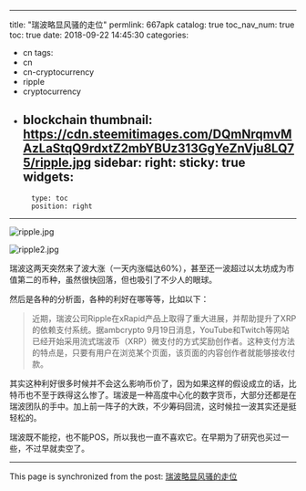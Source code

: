 
---
title: "瑞波略显风骚的走位"
permlink: 667apk
catalog: true
toc_nav_num: true
toc: true
date: 2018-09-22 14:45:30
categories:
- cn
tags:
- cn
- cn-cryptocurrency
- ripple
- cryptocurrency
- blockchain
thumbnail: https://cdn.steemitimages.com/DQmNrqmvMAzLaStqQ9rdxtZ2mbYBUz313GgYeZnVju8LQ75/ripple.jpg
sidebar:
    right:
        sticky: true
widgets:
    -
        type: toc
        position: right
---


![ripple.jpg](https://cdn.steemitimages.com/DQmNrqmvMAzLaStqQ9rdxtZ2mbYBUz313GgYeZnVju8LQ75/ripple.jpg)

![ripple2.jpg](https://cdn.steemitimages.com/DQmNzrk1wEw9dgrEJWoAKU4pp18ZFhodTyjxF4nw4t35Pq6/ripple2.jpg)

瑞波这两天突然来了波大涨（一天内涨幅达60%），甚至还一波超过以太坊成为市值第二的币种，虽然很快回落，但也吸引了不少人的眼球。

然后是各种的分析面，各种的利好在哪等等，比如以下：
>近期，瑞波公司Ripple在xRapid产品上取得了重大进展，并帮助提升了XRP的依赖支付系统。据ambcrypto 9月19日消息，YouTube和Twitch等网站已经开始采用流式瑞波币（XRP）微支付的方式奖励创作者。这种支付方法的特点是，只要有用户在浏览某个页面，该页面的内容创作者就能够接收付款。

其实这种利好很多时候并不会这么影响币价了，因为如果这样的假设成立的话，比特币也不至于跌得这么惨了。瑞波是一种高度中心化的数字货币，大部分还都是在瑞波团队的手中。加上前一阵子的大跌，不少筹码回流，这时候拉一波其实还是挺轻松的。

瑞波既不能挖，也不能POS，所以我也一直不喜欢它。在早期为了研究也买过一些，不过早就卖空了。

- - -

This page is synchronized from the post: [瑞波略显风骚的走位](https://steemit.com/@lemooljiang/667apk)
